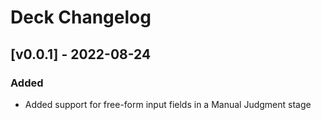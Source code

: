 # Deck Changelog

## [v0.0.1] - 2022-08-24
### Added
- Added support for free-form input fields in a Manual Judgment stage

